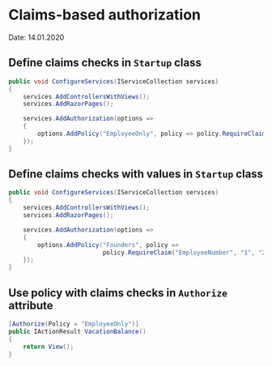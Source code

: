# Claims-based authorization
Date: 14.01.2020


## Define claims checks in `Startup` class
```csharp
public void ConfigureServices(IServiceCollection services)
{
    services.AddControllersWithViews();
    services.AddRazorPages();

    services.AddAuthorization(options =>
    {
        options.AddPolicy("EmployeeOnly", policy => policy.RequireClaim("EmployeeNumber"));
    });
}
```

## Define claims checks with values in `Startup` class
```csharp
public void ConfigureServices(IServiceCollection services)
{
    services.AddControllersWithViews();
    services.AddRazorPages();

    services.AddAuthorization(options =>
    {
        options.AddPolicy("Founders", policy =>
                          policy.RequireClaim("EmployeeNumber", "1", "2", "3", "4", "5"));
    });
}
```

## Use policy with claims checks in `Authorize` attribute
```csharp
[Authorize(Policy = "EmployeeOnly")]
public IActionResult VacationBalance()
{
    return View();
}
```






